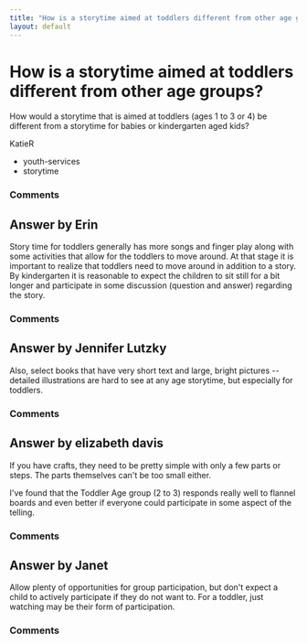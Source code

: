 ```yaml
---
title: "How is a storytime aimed at toddlers different from other age groups?"
layout: default
---
```

How is a storytime aimed at toddlers different from other age groups?
=====================
How would a storytime that is aimed at toddlers (ages 1 to 3 or 4) be
different from a storytime for babies or kindergarten aged kids?

KatieR

<ul class="tags"><li class="tag">youth-services</li><li class="tag">storytime</li></ul>

### Comments ###


Answer by Erin
----------------
Story time for toddlers generally has more songs and finger play along
with some activities that allow for the toddlers to move around. At that
stage it is important to realize that toddlers need to move around in
addition to a story. By kindergarten it is reasonable to expect the
children to sit still for a bit longer and participate in some
discussion (question and answer) regarding the story.

### Comments ###

Answer by Jennifer Lutzky
----------------
Also, select books that have very short text and large, bright pictures
-- detailed illustrations are hard to see at any age storytime, but
especially for toddlers.

### Comments ###

Answer by elizabeth davis
----------------
If you have crafts, they need to be pretty simple with only a few parts
or steps. The parts themselves can't be too small either.

I've found that the Toddler Age group (2 to 3) responds really well to
flannel boards and even better if everyone could participate in some
aspect of the telling.

### Comments ###

Answer by Janet
----------------
Allow plenty of opportunities for group participation, but don't expect
a child to actively participate if they do not want to. For a toddler,
just watching may be their form of participation.

### Comments ###

